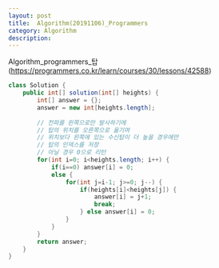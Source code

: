```yaml
---
layout: post
title:  Algorithm(20191106)_Programmers
category: Algorithm 
description: 
---
```


Algorithm_programmers_<span class="red">탑</span>
(https://programmers.co.kr/learn/courses/30/lessons/42588)
<br>

```java
class Solution {
    public int[] solution(int[] heights) {
        int[] answer = {};
        answer = new int[heights.length];
        
        // 전파를 왼쪽으로만 발사하기에
        // 탑의 위치를 오른쪽으로 옮기며
        // 위치보다 왼쪽에 있는 수신탑이 더 높을 경우에만
        // 탑의 인덱스를 저장
        // 아닐 경우 0으로 리턴
        for(int i=0; i<heights.length; i++) {
        	if(i==0) answer[i] = 0;
        	else {
        		for(int j=i-1; j>=0; j--) {
        			if(heights[i]<heights[j]) {
        				answer[i] = j+1;
        				break;
        			} else answer[i] = 0;
        		}
        	}
        }
        return answer;
    }
}
```
